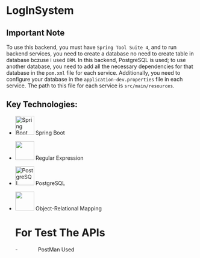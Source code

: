 # LogInSystem

## Important Note

To use this backend, you must have `Spring Tool Suite 4`, 
and to run  backend services, you need to create a database no need to create table in database bczuse i used `ORM`. 
In this backend, PostgreSQL is used; to use another database, you
need to add all the necessary dependencies for that database in the 
`pom.xml` file for each service. Additionally, you need to configure
your database in the `application-dev.properties` file in each service.
The path to this file for each service is `src/main/resources`.


## Key Technologies:
- <img src="https://www.vectorlogo.zone/logos/springio/springio-icon.svg" alt="Spring Boot" width="50"> Spring Boot
- <img src="https://cdn0.iconfinder.com/data/icons/programming-and-coding-3/48/16-Code-1024.png" width="50"> Regular Expression
- <img src="https://www.vectorlogo.zone/logos/postgresql/postgresql-icon.svg" alt="PostgreSQL" width="50"> PostgreSQL
- <img src="https://cdn3.iconfinder.com/data/icons/human-resources-70/133/12-1024.png" width="50"> Object-Relational Mapping

    # For Test The APIs
    -<img scr="https://cdn4.iconfinder.com/data/icons/logos-brands-5/24/postman-1024.png" width="50"> PostMan Used 